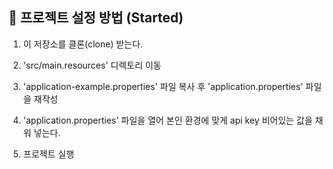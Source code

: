 ## 🚀 프로젝트 설정 방법 (Started)

1.  이 저장소를 클론(clone) 받는다.

2.  'src/main.resources' 디렉토리 이동

3.  'application-example.properties' 파일 복사 후 'application.properties' 파일을 재작성

4.  'application.properties' 파일을 열어 본인 환경에 맞게 api key 비어있는 값을 채워 넣는다.

5.  프로젝트 실행
